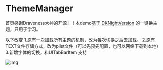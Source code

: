 # ThemeManager
首页感谢Draveness大神的开源！！本demo基于 [DKNightVersion](https://github.com/Draveness/DKNightVersion)  的一键换主题，只用于学习。

以下改变
1.原有一次加载所有主题的机制，改为每次切换之后去加载。
2.原有TEXT文件存储方式，改为pilst文件（可以先预先配置，也可以网络下载到本地）
3.新增字体的切换，和UITabBarItem 支持


![img](https://github.com/asameLiao/ThemeManager/blob/master/%E6%8D%A2%E8%82%A4.gif)
